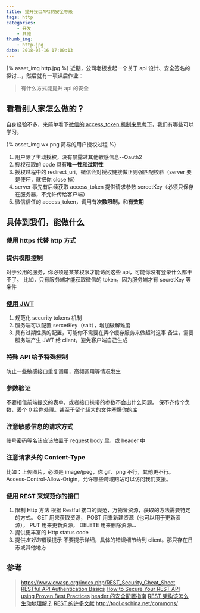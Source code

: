```yaml
---
title: 提升接口API的安全等级
tags: http
categories:
    - 开发
    - 其他
thumb_img:
    - http.jpg
date: 2018-05-16 17:00:13
---
```


{% asset_img http.jpg %}
近期，公司老板发起一个关于 api 设计、安全签名的探讨...，然后就有一项课后作业：

> 有什么方式能提升 api 的安全

## 看看别人家怎么做的？

自身经验不多，来简单看下[微信的 access_token 机制来思考下](https://mp.weixin.qq.com/wiki?t=resource/res_main&id=mp1421140842)，我们有哪些可以学习。

{% asset_img wx.png 简易的用户授权过程 %}

1. 用户除了主动授权，没有暴露过其他敏感信息--Oauth2
2. 授权获取的 code 具有**唯一性**和**过期性**
3. 授权过程中的 redirect_uri，微信会对授权链接做正则强匹配校验（server 要是使坏，就把你 close 掉）
4. server 事先有后续获取 access_token 提供请求参数 sercetKey（必须只保存在服务器，不允许传给客户端）
5. 微信信任的 access_token，调用有**次数限制**，和**有效期**

## 具体到我们，能做什么

### 使用 https 代替 http 方式

### 提供权限控制

对于公用的服务，你必须是某某权限才能访问这些 api，可能你没有登录什么都干不了。
比如，只有服务端才能获取微信的 token，因为服务端才有 secretKey 等条件

### [使用 JWT](https://github.com/auth0/node-jsonwebtoken)

1. 规范化 security tokens 机制
2. 服务端可以配置 sercetKey（salt），增加破解难度
3. 具有过期性质的配置，可能你不需要在弄个缓存服务来做超时这事
   备注，需要服务端产生 JWT 给 client。避免客户端自己生成

### 特殊 API 给予特殊控制

防止一些敏感接口重复调用，高频调用等情况发生

### 参数验证

不要相信前端提交的表单，或者接口携带的参数不会出什么问题。
保不齐传个负数，丢个 0 给你处理。甚至于留个超大的文件塞爆你的库

### 注意敏感信息的请求方式

账号密码等名该应该放置于 request body 里，或 header 中

### 注意请求头的 Content-Type

比如：上传图片，必须是 image/jpeg，你 gif、png 不行，其他更不行。
Access-Control-Allow-Origin，允许哪些跨域网站可以访问我们支援。

### 使用 REST 来规范你的接口

1. 限制 Http 方法
   根据 Restful 接口的规范，万物皆资源，获取的方法需要特定的方式。
   GET 用来获取资源，
   POST 用来新建资源（也可以用于更新资源），
   PUT 用来更新资源，
   DELETE 用来删除资源...
2. 提供更丰富的 Http status code
3. 提供*友好的*错误提示
   不要提示详细，具体的错误细节给到 client。那只存在日志或其他地方

## 参考

> https://www.owasp.org/index.php/REST_Security_Cheat_Sheet
> [RESTful API Authentication Basics](https://mp.weixin.qq.com/wiki?t=resource/res_main&id=mp1421140842)
> [How to Secure Your REST API using Proven Best Practices](https://stormpath.com/blog/secure-your-rest-api-right-way)
> [header 的安全配置指南](https://www.cnblogs.com/doseoer/p/5676297.html)
> [REST 架构该怎么生动地理解？](https://www.zhihu.com/question/27785028)
> [REST 的许多文献](https://github.com/aisuhua/restful-api-design-references)
> http://tool.oschina.net/commons/
